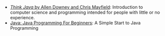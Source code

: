 - [*Think Java* by Allen Downey and Chris Mayfield](https://greenteapress.com/wp/think-java): Introduction to computer science and programming intended for people with little or no experience.
- [Java: Java Programming For Beginners](https://www.pdfdrive.com/java-java-programming-for-beginners-a-simple-start-to-java-programming-d186416077.html): A Simple Start to Java Programming
